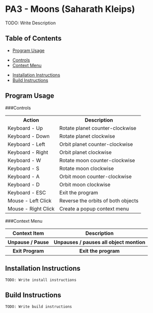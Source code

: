# PA3 - Moons (Saharath Kleips)
TODO: Write Description

## Table of Contents
+ [Program Usage](#program-usage)  
- [Controls](#controls)  
- [Context Menu](#context-menu)  
+ [Installation Instructions](#installation-instructions)  
+ [Build Instructions](#build-instructions)  

## Program Usage
###Controls
<table>
    <tbody>
        <tr>
            <th>Action</th>
            <th>Description</th>
        </tr>
        <tr>
            <td>Keyboard - Up</td>
            <td>Rotate planet counter-clockwise</td>
        </tr>
        <tr>
            <td>Keyboard - Down</td>
            <td>Rotate planet clockwise</td>
        </tr>
        <tr>
            <td>Keyboard - Left</td>
            <td>Orbit planet counter-clockwise</td>
        </tr>
        <tr>
            <td>Keyboard - Right</td>
            <td>Orbit planet clockwise</td>
        </tr>
        <tr>
            <td>Keyboard - W</td>
            <td>Rotate moon counter-clockwise</td>
        </tr>
        <tr>
            <td>Keyboard - S</td>
            <td>Rotate moon clockwise</td>
        </tr>
        <tr>
            <td>Keyboard - A</td>
            <td>Orbit moon counter-clockwise</td>
        </tr>
        <tr>
            <td>Keyboard - D</td>
            <td>Orbit moon clockwise</td>
        </tr>
        <tr>
            <td>Keyboard - ESC</td>
            <td>Exit the program</td>
        </tr>
        <tr>
            <td>Mouse - Left Click</td>
            <td>Reverse the orbits of both objects</td>
        </tr>
        <tr>
            <td>Mouse - Right Click</td>
            <td>Create a popup context menu</td>
        </tr>
    </tbody>
</table>

###Context Menu
<table>
    <tbody>
        <tr>
            <th>Context Item</th>
            <th>Description</th>
        </tr>
            <th>Unpause / Pause</th>
            <th>Unpauses / pauses all object montion</th>
        <tr>
        </tr>
        <tr>
            <th>Exit Program</th>
            <th>Exit the program</th>
        </tr>
    </tbody>
</table>

## Installation Instructions
```
TODO: Write install instructions
```

## Build Instructions
```
TODO: Write build instructions
```